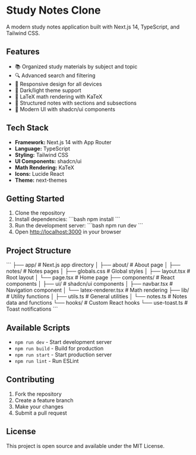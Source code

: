 # Study Notes Clone

A modern study notes application built with Next.js 14, TypeScript, and Tailwind CSS.

## Features

- 📚 Organized study materials by subject and topic
- 🔍 Advanced search and filtering
- 📱 Responsive design for all devices
- 🌙 Dark/light theme support
- 🧮 LaTeX math rendering with KaTeX
- 📖 Structured notes with sections and subsections
- 🎨 Modern UI with shadcn/ui components

## Tech Stack

- **Framework:** Next.js 14 with App Router
- **Language:** TypeScript
- **Styling:** Tailwind CSS
- **UI Components:** shadcn/ui
- **Math Rendering:** KaTeX
- **Icons:** Lucide React
- **Theme:** next-themes

## Getting Started

1. Clone the repository
2. Install dependencies:
   \`\`\`bash
   npm install
   \`\`\`
3. Run the development server:
   \`\`\`bash
   npm run dev
   \`\`\`
4. Open [http://localhost:3000](http://localhost:3000) in your browser

## Project Structure

\`\`\`
├── app/                    # Next.js app directory
│   ├── about/             # About page
│   ├── notes/             # Notes pages
│   ├── globals.css        # Global styles
│   ├── layout.tsx         # Root layout
│   └── page.tsx           # Home page
├── components/            # React components
│   ├── ui/               # shadcn/ui components
│   ├── navbar.tsx        # Navigation component
│   └── latex-renderer.tsx # Math rendering
├── lib/                  # Utility functions
│   ├── utils.ts          # General utilities
│   └── notes.ts          # Notes data and functions
└── hooks/                # Custom React hooks
    └── use-toast.ts      # Toast notifications
\`\`\`

## Available Scripts

- `npm run dev` - Start development server
- `npm run build` - Build for production
- `npm run start` - Start production server
- `npm run lint` - Run ESLint

## Contributing

1. Fork the repository
2. Create a feature branch
3. Make your changes
4. Submit a pull request

## License

This project is open source and available under the MIT License.
